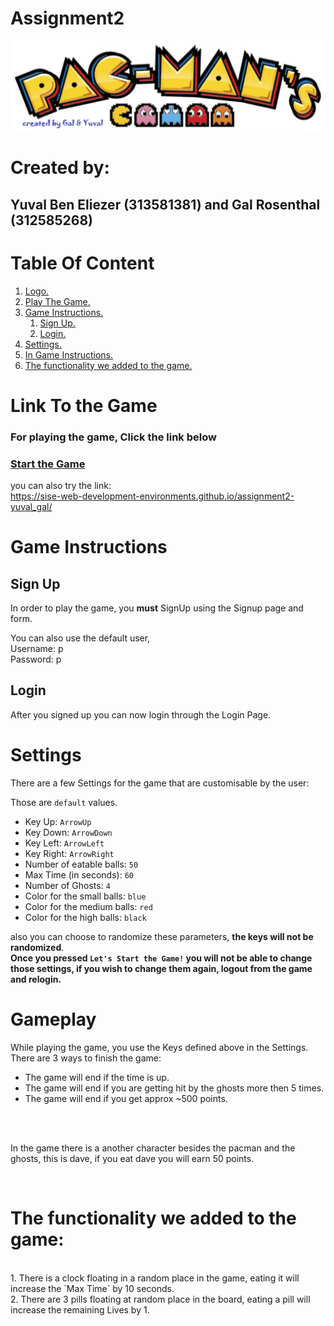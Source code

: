 <a name="logo"></a>
# Assignment2

![Pacman Logo](images/logopacman.png)
# Created by:
## Yuval Ben Eliezer (313581381) and Gal Rosenthal (312585268)

# Table Of Content
1. [ Logo. ](#logo)
1. [ Play The Game. ](#Playing_The_Game)
1. [ Game Instructions. ](#instructions)
    1. [ Sign Up. ](#sign-up)
    1. [ Login. ](#login)
1. [ Settings. ](#settings)
1. [ In Game Instructions. ](#gameplay)
1. [ The functionality we added to the game. ](#The_functionality_we_added_to_the_game)
<a name="Playing_The_Game"></a>
# Link To the Game
### For playing the game, Click the link below 
### [Start the Game](https://sise-web-development-environments.github.io/assignment2-yuval_gal/)
you can also try the link:
<br>
https://sise-web-development-environments.github.io/assignment2-yuval_gal/

<a name="instructions"></a>
# Game Instructions
<a name="signup"></a>
## Sign Up
<p>In order to play the game, you <b>must</b> SignUp using the Signup 
page and form.</p>
<p>
You can also use the default user,<br> Username: p <br> Password: p
</p>

<a name="login"></a>
## Login
<p>After you signed up you can now login through the Login Page.</p>
 
<a name="settings"></a>
# Settings
<p> There are a few Settings for the game that are customisable by the user:</p>

Those are `default` values. 


 * Key Up: `ArrowUp`
 * Key Down: `ArrowDown`
 * Key Left: `ArrowLeft`
 * Key Right: `ArrowRight`
 * Number of eatable balls: `50`
 * Max Time (in seconds): `60`
 * Number of Ghosts: `4`
 * Color for the small balls: `blue`
 * Color for the medium balls: `red`
 * Color for the high balls: `black`
 
also you can choose to randomize these parameters, <b>the keys will not be randomized</b>.
<br>
<b>Once you pressed `Let's Start the Game!` you will not be able to change those settings, 
if you wish to change them again, logout from the game and relogin.</b>
<br>

<a name="gameplay"></a>
# Gameplay
While playing the game, you use the Keys defined above in the Settings.
<br>
There are 3 ways to finish the game:
* The game will end if the time is up.
* The game will end if you are getting hit by the ghosts more then 5 times.
* The game will end if you get approx ~500 points.
<br>
<br>
<p>In the game there is a another character besides the pacman and the ghosts,
this is dave, if you eat dave you will earn 50 points.
<br>
</p>
<br>
<a name="The_functionality_we_added_to_the_game"></a>

# The functionality we added to the game:
<br>
1. There is a clock floating in a random place in the game, eating it will increase the `Max Time` by 10 seconds.
<br>
2. There are 3 pills floating at random place in the board, eating a pill will increase the remaining Lives by 1.
